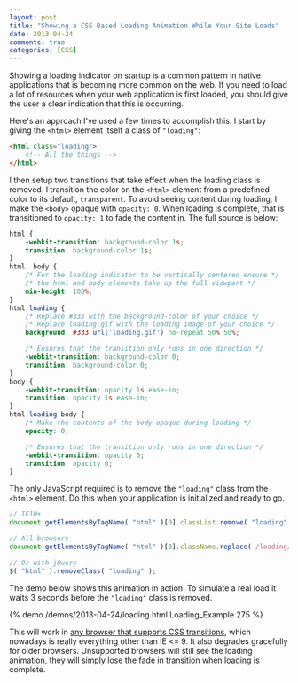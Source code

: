```yaml
---
layout: post
title: "Showing a CSS Based Loading Animation While Your Site Loads"
date: 2013-04-24
comments: true
categories: [CSS]
---
```


Showing a loading indicator on startup is a common pattern in native applications that is becoming more common on the web.  If you need to load a lot of resources when your web application is first loaded, you should give the user a clear indication that this is occurring.

<!-- more -->

Here's an approach I've used a few times to accomplish this.  I start by giving the `<html>` element itself a class of `"loading"`:

``` html
<html class="loading">
    <!-- All the things -->
</html>
```

I then setup two transitions that take effect when the loading class is removed.  I transition the color on the `<html>` element from a predefined color to its default, `transparent`.  To avoid seeing content during loading, I make the `<body>` opaque with `opacity: 0`.  When loading is complete, that is transitioned to `opacity: 1` to fade the content in.  The full source is below:

``` css
html {
    -webkit-transition: background-color 1s;
    transition: background-color 1s;
}
html, body {
    /* For the loading indicator to be vertically centered ensure */
    /* the html and body elements take up the full viewport */
    min-height: 100%;
}
html.loading {
    /* Replace #333 with the background-color of your choice */
    /* Replace loading.gif with the loading image of your choice */
    background: #333 url('loading.gif') no-repeat 50% 50%;

    /* Ensures that the transition only runs in one direction */
    -webkit-transition: background-color 0;
    transition: background-color 0;
}
body {
    -webkit-transition: opacity 1s ease-in;
    transition: opacity 1s ease-in;
}
html.loading body {
    /* Make the contents of the body opaque during loading */
    opacity: 0;

    /* Ensures that the transition only runs in one direction */
    -webkit-transition: opacity 0;
    transition: opacity 0;
}
```

The only JavaScript required is to remove the `"loading"` class from the `<html>` element.  Do this when your application is initialized and ready to go.

``` javascript
// IE10+
document.getElementsByTagName( "html" )[0].classList.remove( "loading" );

// All browsers
document.getElementsByTagName( "html" )[0].className.replace( /loading/, "" );

// Or with jQuery
$( "html" ).removeClass( "loading" );
```

The demo below shows this animation in action.  To simulate a real load it waits 3 seconds before the `"loading"` class is removed.

{% demo /demos/2013-04-24/loading.html Loading_Example 275 %}

This will work in [any browser that supports CSS transitions](http://caniuse.com/#feat=css-transitions), which nowadays is really everything other than IE <= 9.  It also degrades gracefully for older browsers.  Unsupported browsers will still see the loading animation, they will simply lose the fade in transition when loading is complete.
